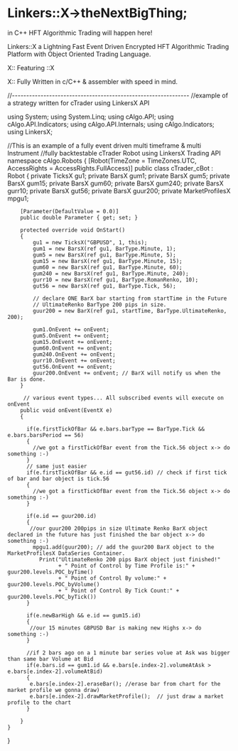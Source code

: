 # Linkers::X→theNextBigThing; 

in C++ HFT Algorithmic Trading will happen here!

Linkers::X a Lightning Fast Event Driven Encrypted HFT Algorithmic Trading Platform with Object Oriented Trading Language.

X:: Featuring ::X

X:: Fully Written in c/C++ & assembler with speed in mind.

//--------------------------------------------------------------
//example of a strategy written for cTrader using LinkersX API

using System;
using System.Linq;
using cAlgo.API;
using cAlgo.API.Indicators;
using cAlgo.API.Internals;
using cAlgo.Indicators;
using LinkersX;

//This is an example of a fully event driven multi timeframe & multi Instrument 
//fully backtestable cTrader Robot using LinkersX Trading API
namespace cAlgo.Robots
{
    [Robot(TimeZone = TimeZones.UTC, AccessRights = AccessRights.FullAccess)]
    public class cTrader_cBot : Robot
    {
        private TicksX gu1;
        private BarsX gum1;
        private BarsX gum5;
        private BarsX gum15;
        private BarsX gum60;
        private BarsX gum240;
        private BarsX gurr10;
        private BarsX gut56;
        private BarsX guur200;
        private MarketProfilesX mpgu1;
        
        [Parameter(DefaultValue = 0.0)]
        public double Parameter { get; set; }

        protected override void OnStart()
        {
            gu1 = new TicksX("GBPUSD", 1, this);
            gum1 = new BarsX(ref gu1, BarType.Minute, 1);
            gum5 = new BarsX(ref gu1, BarType.Minute, 5);
            gum15 = new BarsX(ref gu1, BarType.Minute, 15);
            gum60 = new BarsX(ref gu1, BarType.Minute, 60);
            gum240 = new BarsX(ref gu1, BarType.Minute, 240);
            gurr10 = new BarsX(ref gu1, BarType.RomanRenko, 10);
            gut56 = new BarsX(ref gu1, BarType.Tick, 56);
            
            // declare ONE BarX bar starting from startTime in the Future
            // UltimateRenko BarType 200 pips in size.
            guur200 = new BarX(ref gu1, startTime, BarType.UltimateRenko, 200); 

            gum1.OnEvent += onEvent;
            gum5.OnEvent += onEvent;
            gum15.OnEvent += onEvent;
            gum60.OnEvent += onEvent;
            gum240.OnEvent += onEvent;
            gurr10.OnEvent += onEvent;
            gut56.OnEvent += onEvent;
            guur200.OnEvent += onEvent; // BarX will notify us when the Bar is done.
        }

         // various event types... All subscribed events will execute on onEvent
        public void onEvent(EventX e)
        {
                   
          if(e.firstTickOfBar && e.bars.barType == BarType.Tick && e.bars.barsPeriod == 56)
          {
            //we got a firstTickOfBar event from the Tick.56 object x-> do something :-)
          }
          // same just easier
          if(e.firstTickOfBar && e.id == gut56.id) // check if first tick of bar and bar object is tick.56
          {
            //we got a firstTickOfBar event from the Tick.56 object x-> do something :-)
          }
          
          if(e.id == guur200.id)
          {
           //our guur200 200pips in size Ultimate Renko BarX object declared in the future has just finished the bar object x-> do something :-)
            mpgu1.add(guur200); // add the guur200 BarX object to the MarketProfilesX DataSeries Container.
              Print("UltimateRenko 200 pips BarX object just finished!" 
                    + " Point of Control by Time Profile is:" + guur200.levels.POC_byTime() 
                    + " Point of Control By volume:" +  guur200.levels.POC_byVolume()
                    + " Point of Control By Tick Count:" +  guur200.levels.POC_byTick())
          }
          
          if(e.newBarHigh && e.id == gum15.id)
          {
           //our 15 minutes GBPUSD Bar is making new Highs x-> do something :-)
          }
          
          //if 2 bars ago on a 1 minute bar series volue at Ask was bigger than same bar Volume at Bid
          if(e.bars.id == gum1.id && e.bars[e.index-2].volumeAtAsk > e.bars[e.index-2].volumeAtBid)
          {
           e.bars[e.index-2].eraseBar(); //erase bar from chart for the market profile we gonna draw)
           e.bars[e.index-2].drawMarketProfile();  // just draw a market profile to the chart
          }
          
        }
    }
}


